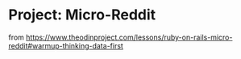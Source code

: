 # Project: Micro-Reddit

from https://www.theodinproject.com/lessons/ruby-on-rails-micro-reddit#warmup-thinking-data-first
